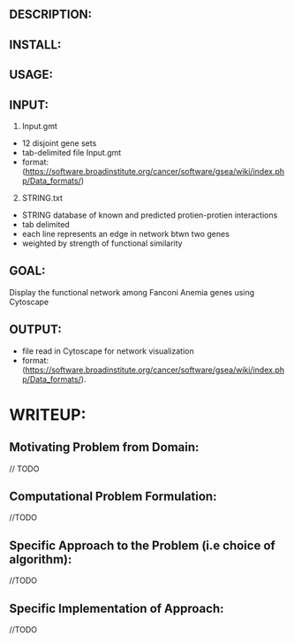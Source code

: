 ## DESCRIPTION:

## INSTALL:

## USAGE:

## INPUT:
1. Input.gmt
- 12 disjoint gene sets
- tab-delimited file Input.gmt
- format: (https://software.broadinstitute.org/cancer/software/gsea/wiki/index.php/Data_formats/)
2. STRING.txt
- STRING database of known and predicted protien-protien interactions
- tab delimited
- each line represents an edge in network btwn two genes
- weighted by strength of functional similarity

## GOAL:

Display the functional network among Fanconi Anemia genes using Cytoscape

## OUTPUT:
- file read in Cytoscape for network visualization
- format: (https://software.broadinstitute.org/cancer/software/gsea/wiki/index.php/Data_formats/).


# WRITEUP:

## Motivating Problem from Domain:
// TODO

## Computational Problem Formulation:
//TODO

## Specific Approach to the Problem (i.e choice of algorithm):
//TODO

## Specific Implementation of Approach:
//TODO





